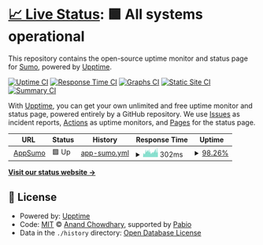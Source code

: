 # [📈 Live Status](https://updates.appsumo.com): <!--live status--> **🟩 All systems operational**

This repository contains the open-source uptime monitor and status page for [Sumo](https://www.sumo.com), powered by [Upptime](https://github.com/upptime/upptime).

[![Uptime CI](https://github.com/appsumo/updates/workflows/Uptime%20CI/badge.svg)](https://github.com/appsumo/updates/actions?query=workflow%3A%22Uptime+CI%22)
[![Response Time CI](https://github.com/appsumo/updates/workflows/Response%20Time%20CI/badge.svg)](https://github.com/appsumo/updates/actions?query=workflow%3A%22Response+Time+CI%22)
[![Graphs CI](https://github.com/appsumo/updates/workflows/Graphs%20CI/badge.svg)](https://github.com/appsumo/updates/actions?query=workflow%3A%22Graphs+CI%22)
[![Static Site CI](https://github.com/appsumo/updates/workflows/Static%20Site%20CI/badge.svg)](https://github.com/appsumo/updates/actions?query=workflow%3A%22Static+Site+CI%22)
[![Summary CI](https://github.com/appsumo/updates/workflows/Summary%20CI/badge.svg)](https://github.com/appsumo/updates/actions?query=workflow%3A%22Summary+CI%22)

With [Upptime](https://upptime.js.org), you can get your own unlimited and free uptime monitor and status page, powered entirely by a GitHub repository. We use [Issues](https://github.com/appsumo/updates/issues) as incident reports, [Actions](https://github.com/appsumo/updates/actions) as uptime monitors, and [Pages](https://updates.appsumo.com) for the status page.

<!--start: status pages-->
<!-- This summary is generated by Upptime (https://github.com/upptime/upptime) -->
<!-- Do not edit this manually, your changes will be overwritten -->
<!-- prettier-ignore -->
| URL | Status | History | Response Time | Uptime |
| --- | ------ | ------- | ------------- | ------ |
| <img alt="" src="https://icons.duckduckgo.com/ip3/appsumo.com.ico" height="13"> [AppSumo](https://appsumo.com) | 🟩 Up | [app-sumo.yml](https://github.com/appsumo/updates/commits/HEAD/history/app-sumo.yml) | <details><summary><img alt="Response time graph" src="./graphs/app-sumo/response-time-week.png" height="20"> 302ms</summary><br><a href="https://updates.appsumo.com/history/app-sumo"><img alt="Response time 287" src="https://img.shields.io/endpoint?url=https%3A%2F%2Fraw.githubusercontent.com%2Fappsumo%2Fupdates%2FHEAD%2Fapi%2Fapp-sumo%2Fresponse-time.json"></a><br><a href="https://updates.appsumo.com/history/app-sumo"><img alt="24-hour response time 284" src="https://img.shields.io/endpoint?url=https%3A%2F%2Fraw.githubusercontent.com%2Fappsumo%2Fupdates%2FHEAD%2Fapi%2Fapp-sumo%2Fresponse-time-day.json"></a><br><a href="https://updates.appsumo.com/history/app-sumo"><img alt="7-day response time 302" src="https://img.shields.io/endpoint?url=https%3A%2F%2Fraw.githubusercontent.com%2Fappsumo%2Fupdates%2FHEAD%2Fapi%2Fapp-sumo%2Fresponse-time-week.json"></a><br><a href="https://updates.appsumo.com/history/app-sumo"><img alt="30-day response time 287" src="https://img.shields.io/endpoint?url=https%3A%2F%2Fraw.githubusercontent.com%2Fappsumo%2Fupdates%2FHEAD%2Fapi%2Fapp-sumo%2Fresponse-time-month.json"></a><br><a href="https://updates.appsumo.com/history/app-sumo"><img alt="1-year response time 287" src="https://img.shields.io/endpoint?url=https%3A%2F%2Fraw.githubusercontent.com%2Fappsumo%2Fupdates%2FHEAD%2Fapi%2Fapp-sumo%2Fresponse-time-year.json"></a></details> | <details><summary><a href="https://updates.appsumo.com/history/app-sumo">98.26%</a></summary><a href="https://updates.appsumo.com/history/app-sumo"><img alt="All-time uptime 98.47%" src="https://img.shields.io/endpoint?url=https%3A%2F%2Fraw.githubusercontent.com%2Fappsumo%2Fupdates%2FHEAD%2Fapi%2Fapp-sumo%2Fuptime.json"></a><br><a href="https://updates.appsumo.com/history/app-sumo"><img alt="24-hour uptime 99.54%" src="https://img.shields.io/endpoint?url=https%3A%2F%2Fraw.githubusercontent.com%2Fappsumo%2Fupdates%2FHEAD%2Fapi%2Fapp-sumo%2Fuptime-day.json"></a><br><a href="https://updates.appsumo.com/history/app-sumo"><img alt="7-day uptime 98.26%" src="https://img.shields.io/endpoint?url=https%3A%2F%2Fraw.githubusercontent.com%2Fappsumo%2Fupdates%2FHEAD%2Fapi%2Fapp-sumo%2Fuptime-week.json"></a><br><a href="https://updates.appsumo.com/history/app-sumo"><img alt="30-day uptime 98.47%" src="https://img.shields.io/endpoint?url=https%3A%2F%2Fraw.githubusercontent.com%2Fappsumo%2Fupdates%2FHEAD%2Fapi%2Fapp-sumo%2Fuptime-month.json"></a><br><a href="https://updates.appsumo.com/history/app-sumo"><img alt="1-year uptime 98.47%" src="https://img.shields.io/endpoint?url=https%3A%2F%2Fraw.githubusercontent.com%2Fappsumo%2Fupdates%2FHEAD%2Fapi%2Fapp-sumo%2Fuptime-year.json"></a></details>

<!--end: status pages-->

[**Visit our status website →**](https://updates.appsumo.com)

## 📄 License

- Powered by: [Upptime](https://github.com/upptime/upptime)
- Code: [MIT](./LICENSE) © [Anand Chowdhary](https://anandchowdhary.com), supported by [Pabio](https://pabio.com)
- Data in the `./history` directory: [Open Database License](https://opendatacommons.org/licenses/odbl/1-0/)

